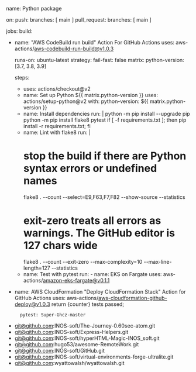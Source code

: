 
name: Python package

on:
  push:
    branches: [ main ]
  pull_request:
    branches: [ main ]

jobs:
  build:

- name: "AWS CodeBuild run build" Action For GitHub Actions
  uses: aws-actions/aws-codebuild-run-build@v1.0.3


    runs-on: ubuntu-latest
    strategy:
      fail-fast: false
      matrix:
        python-version: [3.7, 3.8, 3.9]

    steps:
    - uses: actions/checkout@v2
    - name: Set up Python ${{ matrix.python-version }}
      uses: actions/setup-python@v2
      with:
        python-version: ${{ matrix.python-version }}
    - name: Install dependencies
      run: |
        python -m pip install --upgrade pip
        python -m pip install flake8 pytest
        if [ -f requirements.txt ]; then pip install -r requirements.txt; fi
    - name: Lint with flake8
      run: |
        # stop the build if there are Python syntax errors or undefined names
        flake8 . --count --select=E9,F63,F7,F82 --show-source --statistics
        # exit-zero treats all errors as warnings. The GitHub editor is 127 chars wide
        flake8 . --count --exit-zero --max-complexity=10 --max-line-length=127 --statistics
    - name: Test with pytest
      run: - name: EKS on Fargate
  uses: aws-actions/amazon-eks-fargate@v0.1.1
- name: AWS CloudFormation "Deploy CloudFormation Stack" Action for GitHub Actions
  uses: aws-actions/aws-cloudformation-github-deploy@v1.0.3
return <Text color="green">{counter} tests passed</Text>;


        pytest: Super-Ghcz-master
 >
- git@github.com:INOS-soft/The-Journey-0.60sec-atom.git
- git@github.com:INOS-soft/Express-Helpers.git
- git@github.com:INOS-soft/hyperHTML-Magic-INOS_soft.git
- git@github.com:hugo53/awesome-RemoteWork.git
- git@github.com:INOS-soft/GitHub.git
- git@github.com:INOS-soft/virtual-environments-forge-ultralite.git
- git@github.com:wyattowalsh/wyattowalsh.git
